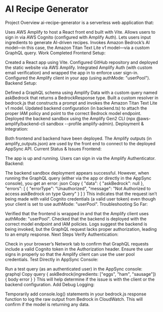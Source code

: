 # AI Recipe Generator


Project Overview
ai-recipe-generator is a serverless web application that:

Uses AWS Amplify to host a React front end built with Vite.
Allows users to sign in via AWS Cognito (configured with Amplify Auth).
Lets users input ingredients to generate AI-driven recipes.
Invokes Amazon Bedrock’s AI model—in this case, the Amazon Titan Text Lite v1 model—via a custom GraphQL query.
Work Completed
Frontend Setup:

Created a React app using Vite.
Configured GitHub repository and deployed the static website via AWS Amplify.
Integrated Amplify Auth (with custom email verification) and wrapped the app in <Authenticator> to enforce user sign-in.
Configured the Amplify client in your app (using authMode: "userPool").
Backend Setup:

Defined a GraphQL schema using Amplify Data with a custom query named askBedrock that returns a BedrockResponse type.
Built a custom resolver in bedrock.js that constructs a prompt and invokes the Amazon Titan Text Lite v1 model.
Updated backend configuration (in backend.ts) to attach the proper IAM policy and point to the correct Bedrock model endpoint.
Deployed the backend sandbox using the Amplify Gen2 CLI (npx @aws-amplify/backend-cli sandbox --profile amplify-admin).
Deployment & Integration:

Both frontend and backend have been deployed.
The Amplify outputs (in amplify_outputs.json) are used by the front end to connect to the deployed AppSync API.
Current Status & Issues
Frontend:

The app is up and running.
Users can sign in via the Amplify Authenticator.
Backend:

The backend sandbox deployment appears successful.
However, when running the GraphQL query (either via the app or directly in the AppSync console), you get an error:
json
Copy
{
  "data": { "askBedrock": null },
  "errors": [
    {
      "errorType": "Unauthorized",
      "message": "Not Authorized to access askBedrock on type Query"
    }
  ]
}
This indicates that the request isn’t being made with valid Cognito credentials (a valid user token) even though your client is set to use authMode: "userPool".
Troubleshooting So Far:

Verified that the frontend is wrapped in <Authenticator> and that the Amplify client uses authMode: "userPool".
Checked that the backend is deployed with the correct model endpoint and IAM policies.
Logs suggest the backend is being invoked, but the GraphQL request lacks proper authorization, leading to an empty response.
Next Steps
Verify Authentication:

Check in your browser’s Network tab to confirm that GraphQL requests include a valid Cognito token in the Authorization header.
Ensure the user signs in properly so that the Amplify client can use the user pool credentials.
Test Directly in AppSync Console:

Run a test query (as an authenticated user) in the AppSync console:
graphql
Copy
query {
  askBedrock(ingredients: ["eggs", "ham", "sausage"]) {
    body
    error
  }
}
This will help determine if the issue is with the client or the backend configuration.
Add Debug Logging:

Temporarily add console.log() statements in your bedrock.js response function to log the raw output from Bedrock in CloudWatch. This will confirm if the model is returning any data.

